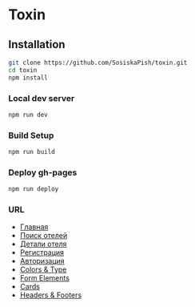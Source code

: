 # Toxin

## Installation

```bash
git clone https://github.com/SosiskaPish/toxin.git
cd toxin
npm install
```

### Local dev server

```bash
npm run dev
```

### Build Setup

```bash
npm run build
```

### Deploy gh-pages

```bash
npm run deploy
```

### URL

- [Главная](https://sosiskapish.github.io/toxin/)
- [Поиск отелей](https://sosiskapish.github.io/toxin/rooms)
- [Детали отеля](https://sosiskapish.github.io/toxin/room-details)
- [Регистрация](https://sosiskapish.github.io/toxin/registration)
- [Авторизация](https://sosiskapish.github.io/toxin/auth)
- [Colors & Type](https://sosiskapish.github.io/toxin/color-type)
- [Form Elements](https://sosiskapish.github.io/toxin/form-elements)
- [Cards](https://sosiskapish.github.io/toxin/cards)
- [Headers & Footers](https://sosiskapish.github.io/toxin/headers-and-footers)
